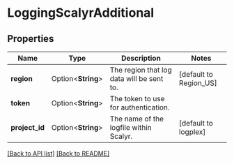 # LoggingScalyrAdditional

## Properties

Name | Type | Description | Notes
------------ | ------------- | ------------- | -------------
**region** | Option<**String**> | The region that log data will be sent to. | [default to Region_US]
**token** | Option<**String**> | The token to use for authentication. | 
**project_id** | Option<**String**> | The name of the logfile within Scalyr. | [default to logplex]

[[Back to API list]](../README.md#documentation-for-api-endpoints) [[Back to README]](../README.md)



